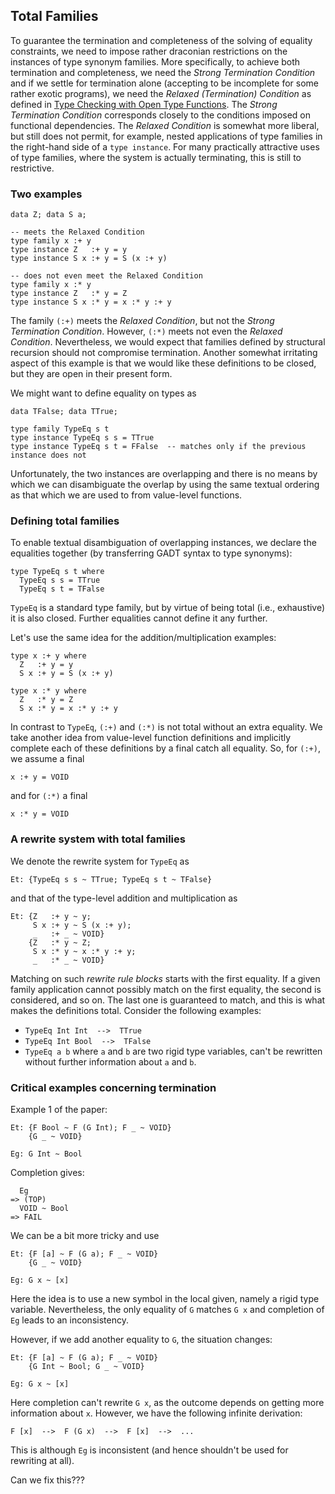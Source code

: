 ## Total Families


To guarantee the termination and completeness of the solving of equality constraints, we need to impose rather draconian restrictions on the instances of type synonym families.  More specifically, to achieve both termination and completeness, we need the *Strong Termination Condition* and if we settle for termination alone (accepting to be incomplete for some rather exotic programs), we need the *Relaxed (Termination) Condition* as defined in [Type Checking with Open Type Functions](http://www.cse.unsw.edu.au/~chak/papers/tc-tfs.pdf).  The *Strong Termination Condition* corresponds closely to the conditions imposed on functional dependencies.  The *Relaxed Condition* is somewhat more liberal, but still does not permit, for example, nested applications of type families in the right-hand side of a `type instance`.  For many practically attractive uses of type families, where the system is actually terminating, this is still to restrictive.

### Two examples

```wiki
data Z; data S a;

-- meets the Relaxed Condition
type family x :+ y
type instance Z   :+ y = y
type instance S x :+ y = S (x :+ y)

-- does not even meet the Relaxed Condition
type family x :* y
type instance Z   :* y = Z
type instance S x :* y = x :* y :+ y
```


The family `(:+)` meets the *Relaxed Condition*, but not the *Strong Termination Condition*.  However, `(:*)` meets not even the *Relaxed Condition*.  Nevertheless, we would expect that families defined by structural recursion should not compromise termination.  Another somewhat irritating aspect of this example is that we would like these definitions to be closed, but they are open in their present form.


We might want to define equality on types as

```wiki
data TFalse; data TTrue;

type family TypeEq s t
type instance TypeEq s s = TTrue
type instance TypeEq s t = FFalse  -- matches only if the previous instance does not
```


Unfortunately, the two instances are overlapping and there is no means by which we can disambiguate the overlap by using the same textual ordering as that which we are used to from value-level functions.

### Defining total families


To enable textual disambiguation of overlapping instances, we declare the equalities together (by transferring GADT syntax to type synonyms):

```wiki
type TypeEq s t where
  TypeEq s s = TTrue
  TypeEq s t = TFalse
```

`TypeEq` is a standard type family, but by virtue of being total (i.e., exhaustive) it is also closed.  Further equalities cannot define it any further.


Let's use the same idea for the addition/multiplication examples:

```wiki
type x :+ y where
  Z   :+ y = y
  S x :+ y = S (x :+ y)

type x :* y where
  Z   :* y = Z
  S x :* y = x :* y :+ y
```


In contrast to `TypeEq`, `(:+)` and `(:*)` is not total without an extra equality.  We take another idea from value-level function definitions and implicitly complete each of these definitions by a final catch all equality.  So, for `(:+)`, we assume a final

```wiki
x :+ y = VOID
```


and for `(:*)` a final

```wiki
x :* y = VOID
```

### A rewrite system with total families


We denote the rewrite system for `TypeEq` as

```wiki
Et: {TypeEq s s ~ TTrue; TypeEq s t ~ TFalse}
```


and that of the type-level addition and multiplication as

```wiki
Et: {Z   :+ y ~ y;
     S x :+ y ~ S (x :+ y); 
     _   :+ _ ~ VOID}
    {Z   :* y ~ Z; 
     S x :* y ~ x :* y :+ y; 
     _   :* _ ~ VOID}
```


Matching on such *rewrite rule blocks* starts with the first equality.  If a given family application cannot possibly match on the first equality, the second is considered, and so on.  The last one is guaranteed to match, and this is what makes the definitions total.  Consider the following examples:

- `TypeEq Int Int  -->  TTrue`
- `TypeEq Int Bool  -->  TFalse`
- `TypeEq a b` where `a` and `b` are two rigid type variables, can't be rewritten without further information about `a` and `b`.

### Critical examples concerning termination


Example 1 of the paper:

```wiki
Et: {F Bool ~ F (G Int); F _ ~ VOID}
    {G _ ~ VOID}

Eg: G Int ~ Bool
```


Completion gives:

```wiki
  Eg
=> (TOP)
  VOID ~ Bool
=> FAIL
```


We can be a bit more tricky and use

```wiki
Et: {F [a] ~ F (G a); F _ ~ VOID}
    {G _ ~ VOID}

Eg: G x ~ [x]
```


Here the idea is to use a new symbol in the local given, namely a rigid type variable.  Nevertheless, the only equality of `G` matches `G x` and completion of `Eg` leads to an inconsistency.


However, if we add another equality to `G`, the situation changes:

```wiki
Et: {F [a] ~ F (G a); F _ ~ VOID}
    {G Int ~ Bool; G _ ~ VOID}

Eg: G x ~ [x]
```


Here completion can't rewrite `G x`, as the outcome depends on getting more information about `x`.  However, we have the following infinite derivation:

```wiki
F [x]  -->  F (G x)  -->  F [x]  -->  ...
```


This is although `Eg` is inconsistent (and hence shouldn't be used for rewriting at all).


Can we fix this???
